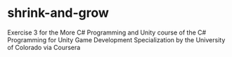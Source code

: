 # shrink-and-grow
Exercise 3 for the More C# Programming and Unity course of the C# Programming for Unity Game Development Specialization by the University of Colorado via Coursera
